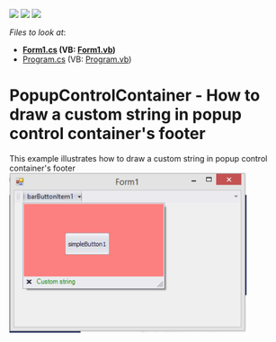 <!-- default badges list -->
![](https://img.shields.io/endpoint?url=https://codecentral.devexpress.com/api/v1/VersionRange/128617883/22.2.3%2B)
[![](https://img.shields.io/badge/Open_in_DevExpress_Support_Center-FF7200?style=flat-square&logo=DevExpress&logoColor=white)](https://supportcenter.devexpress.com/ticket/details/T265126)
[![](https://img.shields.io/badge/📖_How_to_use_DevExpress_Examples-e9f6fc?style=flat-square)](https://docs.devexpress.com/GeneralInformation/403183)
<!-- default badges end -->
<!-- default file list -->
*Files to look at*:

* **[Form1.cs](./CS/T265126/Form1.cs) (VB: [Form1.vb](./VB/T265126/Form1.vb))**
* [Program.cs](./CS/T265126/Program.cs) (VB: [Program.vb](./VB/T265126/Program.vb))
<!-- default file list end -->
# PopupControlContainer - How to draw a custom string in popup control container's footer


This example illustrates how to draw a custom string in popup control container's footer<br /><img src="https://raw.githubusercontent.com/DevExpress-Examples/popupcontrolcontainer-how-to-draw-a-custom-string-in-popup-control-containers-footer-t265126/14.1.3+/media/9ad3b56b-2624-11e5-80bf-00155d62480c.png">

<br/>


